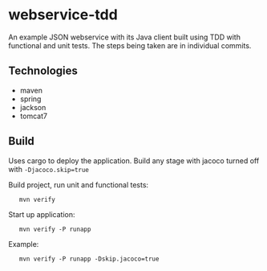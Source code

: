 webservice-tdd
==============

An example JSON webservice with its Java client built using TDD with functional and unit tests. The steps being taken are in individual commits.

Technologies
------------
* maven
* spring
* jackson
* tomcat7

Build
-----
Uses cargo to deploy the application. Build any stage with jacoco turned off with `-Djacoco.skip=true`

Build project, run unit and functional tests:
```
   mvn verify
```

Start up application:
```
   mvn verify -P runapp
```
Example:
```
   mvn verify -P runapp -Dskip.jacoco=true
```
